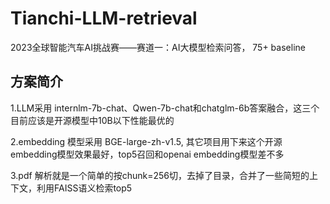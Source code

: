 # Tianchi-LLM-retrieval
2023全球智能汽车AI挑战赛——赛道一：AI大模型检索问答， 75+ baseline

## 方案简介
1.LLM采用 internlm-7b-chat、Qwen-7b-chat和chatglm-6b答案融合，这三个目前应该是开源模型中10B以下性能最优的

2.embedding 模型采用 BGE-large-zh-v1.5, 其它项目用下来这个开源embedding模型效果最好，top5召回和openai embedding模型差不多

3.pdf 解析就是一个简单的按chunk=256切，去掉了目录，合并了一些简短的上下文，利用FAISS语义检索top5

